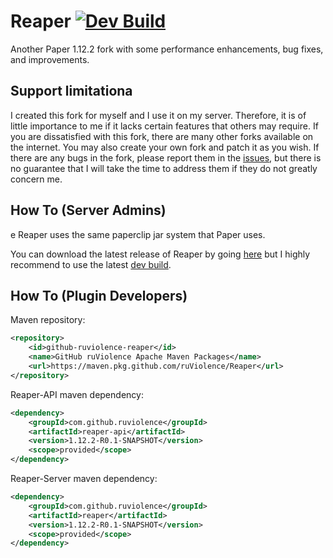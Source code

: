 # Reaper [![Dev Build](https://github.com/ruViolence/Reaper/actions/workflows/dev-build.yml/badge.svg)](https://github.com/ruViolence/Reaper/actions/workflows/dev-build.yml)

Another Paper 1.12.2 fork with some performance enhancements, bug fixes, and improvements.

## Support limitationa

I created this fork for myself and I use it on my server.
Therefore, it is of little importance to me if it lacks certain features that others may require.
If you are dissatisfied with this fork, there are many other forks available on the internet.
You may also create your own fork and patch it as you wish.
If there are any bugs in the fork, please report them in the [issues](https://github.com/ruViolence/Reaper/issues),
but there is no guarantee that I will take the time to address them if they do not greatly concern me.

## How To (Server Admins)
e
Reaper uses the same paperclip jar system that Paper uses.

You can download the latest release of Reaper by going [here](https://github.com/ruViolence/Reaper/releases/latest) but I highly recommend to use the latest [dev build](https://nightly.link/ruViolence/Reaper/workflows/dev-build/ver%2F1.12.2/Reaper-JDK8.zip).

## How To (Plugin Developers)

Maven repository:
```xml
<repository>
    <id>github-ruviolence-reaper</id>
    <name>GitHub ruViolence Apache Maven Packages</name>
    <url>https://maven.pkg.github.com/ruViolence/Reaper</url>
</repository>
```

Reaper-API maven dependency:
```xml
<dependency>
    <groupId>com.github.ruviolence</groupId>
    <artifactId>reaper-api</artifactId>
    <version>1.12.2-R0.1-SNAPSHOT</version>
    <scope>provided</scope>
</dependency>
```

Reaper-Server maven dependency:
```xml
<dependency>
    <groupId>com.github.ruviolence</groupId>
    <artifactId>reaper</artifactId>
    <version>1.12.2-R0.1-SNAPSHOT</version>
    <scope>provided</scope>
</dependency>
```
